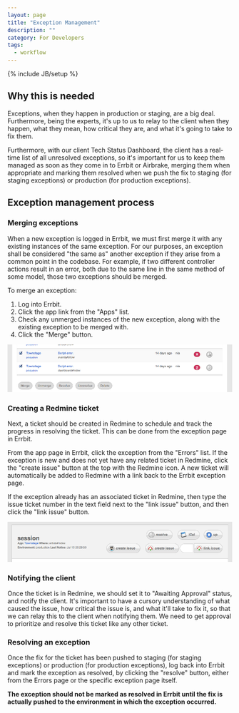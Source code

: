 ```yaml
---
layout: page
title: "Exception Management"
description: ""
category: For Developers
tags:
  - workflow
---
```

{% include JB/setup %}

## Why this is needed

Exceptions, when they happen in production or staging, are a big deal. Furthermore, being the experts, it's up to us to relay to the client when they happen, what they mean, how critical they are, and what it's going to take to fix them.

Furthermore, with our client Tech Status Dashboard, the client has a real-time list of all unresolved exceptions, so it's important for us to keep them managed as soon as they come in to Errbit or Airbrake, merging them when appropriate and marking them resolved when we push the fix to staging (for staging exceptions) or production (for production exceptions).

## Exception management process

### Merging exceptions

When a new exception is logged in Errbit, we must first merge it with any existing instances of the same exception. For our purposes, an exception shall be considered "the same as" another exception if they arise from a common point in the codebase. For example, if two different controller actions result in an error, both due to the same line in the same method of some model, those two exceptions should be merged.

To merge an exception:

1. Log into Errbit.
2. Click the app link from the "Apps" list.
3. Check any unmerged instances of the new exception, along with the existing exception to be merged with.
4. Click the "Merge" button.

![Errbit merge exceptions screenshot](/assets/images/errbit-merge-exceptions-screenshot.png)

### Creating a Redmine ticket

Next, a ticket should be created in Redmine to schedule and track the progress in resolving the ticket. This can be done from the exception page in Errbit.

From the app page in Errbit, click the exception from the "Errors" list. If the exception is new and does not yet have any related ticket in Redmine, click the "create issue" button at the top with the Redmine icon. A new ticket will automatically be added to Redmine with a link back to the Errbit exception page.

If the exception already has an associated ticket in Redmine, then type the issue ticket number in the text field next to the "link issue" button, and then click the "link issue" button.

![Errbit add ticket to Redmine](/assets/images/errbit-add-ticket-to-redmine.png)

### Notifying the client

Once the ticket is in Redmine, we should set it to "Awaiting Approval" status, and notify the client. It's important to have a cursory understanding of what caused the issue, how critical the issue is, and what it'll take to fix it, so that we can relay this to the client when notifying them. We need to get approval to prioritize and resolve this ticket like any other ticket.

### Resolving an exception

Once the fix for the ticket has been pushed to staging (for staging exceptions) or production (for production exceptions), log back into Errbit and mark the exception as resolved, by clicking the "resolve" button, either from the Errors page or the specific exception page itself.

**The exception should not be marked as resolved in Errbit until the fix is actually pushed to the environment in which the exception occurred.**
